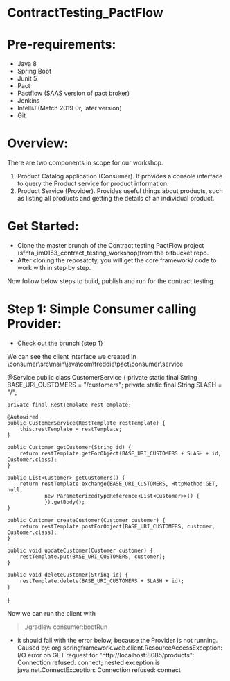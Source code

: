 # ContractTesting_PactFlow

# Pre-requirements:
- Java 8
- Spring Boot
- Junit 5
- Pact
- Pactflow (SAAS version of pact broker)
- Jenkins
- IntelliJ (Match 2019 0r, later version)
- Git

Overview:
=========
There are two components in scope for our workshop.

1. Product Catalog application (Consumer). It provides a console interface to query the Product service for product information.
2. Product Service (Provider). Provides useful things about products, such as listing all products and getting the details of an individual product.


Get Started:
============
- Clone the master brunch of the Contract testing PactFlow project (sfnta_im0153_contract_testing_workshop)from the bitbucket repo.
- After cloning the reposatoty, you will get the core framework/ code to work with in step by step.

Now follow below steps to build, publish and run for the contract testing.


Step 1: Simple Consumer calling Provider:
=========================================
- Check out the brunch {step 1}

We can see the client interface we created in
\\consumer\src\main\java\com\freddie\pact\consumer\service


@Service
public class CustomerService {
    private static final String BASE_URI_CUSTOMERS = "/customers";
    private static final String SLASH = "/";

    private final RestTemplate restTemplate;

    @Autowired
    public CustomerService(RestTemplate restTemplate) {
        this.restTemplate = restTemplate;
    }

    public Customer getCustomer(String id) {
        return restTemplate.getForObject(BASE_URI_CUSTOMERS + SLASH + id, Customer.class);
    }

    public List<Customer> getCustomers() {
        return restTemplate.exchange(BASE_URI_CUSTOMERS, HttpMethod.GET, null,
                new ParameterizedTypeReference<List<Customer>>() {
                }).getBody();
    }

    public Customer createCustomer(Customer customer) {
        return restTemplate.postForObject(BASE_URI_CUSTOMERS, customer, Customer.class);
    }

    public void updateCustomer(Customer customer) {
        restTemplate.put(BASE_URI_CUSTOMERS, customer);
    }

    public void deleteCustomer(String id) {
        restTemplate.delete(BASE_URI_CUSTOMERS + SLASH + id);
    }
}

 


Now we can run the client with 
> ./gradlew consumer:bootRun

 - it should fail with the error below, because the Provider is not running.
Caused by: org.springframework.web.client.ResourceAccessException: I/O error on GET request for "http://localhost:8085/products": Connection refused: connect; nested exception is java.net.ConnectException: Connection refused: connect
